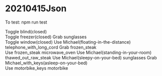 # 20210415Json
To test:
   npm run test


Toggle blind(closed)  
Toggle freezer(closed) 
Grab sunglasses  
Toggle window(closed)
Use Michael(floating-in-the-distance) telephone_with_long_cord 
Grab frozen_steak  
Use frozen_steak microwave_oven 
Use Michael(standing-in-your-room) thawed_out_raw_steak 
Use Michael(sleepy-on-your-bed) sunglasses 
Grab Michael_with_keys(asleep-on-your-bed)  
Use motorbike_keys motorbike 